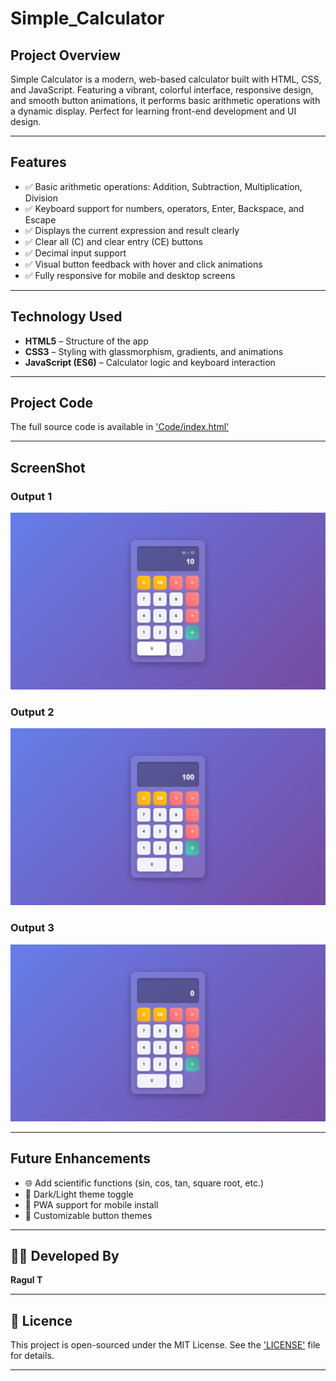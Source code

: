 # Simple_Calculator

## Project Overview

Simple Calculator is a modern, web-based calculator built with HTML, CSS, and JavaScript. Featuring a vibrant, colorful interface, responsive design, and smooth button animations, it performs basic arithmetic operations with a dynamic display. Perfect for learning front-end development and UI design.

---

## Features

- ✅ Basic arithmetic operations: Addition, Subtraction, Multiplication, Division  
- ✅ Keyboard support for numbers, operators, Enter, Backspace, and Escape  
- ✅ Displays the current expression and result clearly  
- ✅ Clear all (C) and clear entry (CE) buttons  
- ✅ Decimal input support  
- ✅ Visual button feedback with hover and click animations  
- ✅ Fully responsive for mobile and desktop screens  

---

## Technology Used

- **HTML5** – Structure of the app  
- **CSS3** – Styling with glassmorphism, gradients, and animations  
- **JavaScript (ES6)** – Calculator logic and keyboard interaction  

---

## Project Code

The full source code is available in ['Code/index.html'](Code/index.html)

---

## ScreenShot

### Output 1

![Output 1](Outputs/Screenshot%201.jpg)

### Output 2

![Output 2](Outputs/Screenshot%202.jpg)

### Output 3

![Output 3](Outputs/Screenshot%203.jpg)

---

## Future Enhancements

- 🌐 Add scientific functions (sin, cos, tan, square root, etc.)  
- 🌙 Dark/Light theme toggle  
- 📱 PWA support for mobile install  
- 🎨 Customizable button themes  

---

## 👨‍💻 Developed By

**Ragul T**

---

## 📝 Licence

This project is open-sourced under the MIT License. See the ['LICENSE'](LICENSE) file for details.

---



